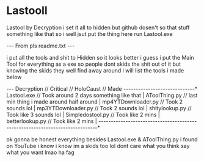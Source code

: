 # Lastooll
Lastool by Decryption i set it all to hidden but github 
dosen't so that stuff something like that so i well jsut put
the thing here run Lastool.exe

--- From pls readme.txt ---



i put all the tools and shit to Hidden so it looks better i guess
i put the Main Tool for everything as a exe so people dont skids the shit out of it
but knowing the skids they well find away around i will list the tools i made below





--- Decryption // Critical // HoloCaust // Made -----------------------------*
Lastool.exe  //  Took around 2 days something like that                      |
AToolThing.py  //  last min thing i made around haif around                  |
mp4YTDownloader.py  //  Took 2 sounds lol                                    |
mp3YTDownloader.py  //  Took 2 sounds lol                                    |
shitylookup.py  //  Took like 3 sounds lol                                   |
Simpledostool.py  //  Took like 2 mins                                       |
betterlookup.py  //  Took like 2 mins                                        |
-----------------------------------------------------------------------------*





ok gonna be honest everything besides Lastool.exe & AToolThing.py i found on YouTube
i know i know im a skids too lol dont care what you think say what you want lmao ha fag
            
